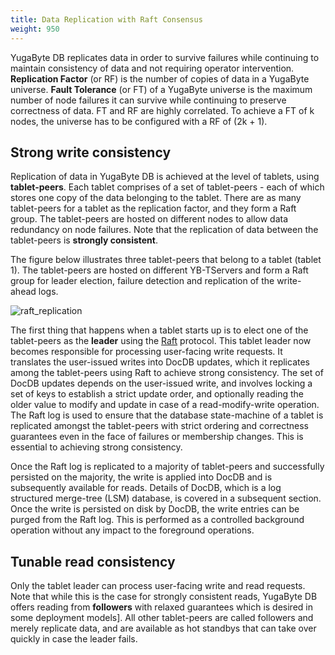 ```yaml
---
title: Data Replication with Raft Consensus
weight: 950
---
```


YugaByte DB replicates data in order to survive failures while continuing to maintain consistency of data and not requiring operator intervention. **Replication Factor** (or RF) is the number of copies of data in a YugaByte universe. **Fault Tolerance** (or FT) of a YugaByte universe is the maximum number of node failures it can survive while continuing to preserve correctness of data. FT and RF are highly correlated. To achieve a FT of k nodes, the universe has to be configured with a RF of (2k + 1).

## Strong write consistency

Replication of data in YugaByte DB is achieved at the level of tablets, using **tablet-peers**. Each tablet comprises of a set of tablet-peers - each of which stores one copy of the data belonging to the tablet. There are as many tablet-peers for a tablet as the replication factor, and they form a Raft group. The tablet-peers are hosted on different nodes to allow data redundancy on node failures. Note that the replication of data between the tablet-peers is **strongly consistent**.

The figure below illustrates three tablet-peers that belong to a tablet (tablet 1). The tablet-peers are hosted on different YB-TServers and form a Raft group for leader election, failure detection and replication of the write-ahead logs.

![raft_replication](/images/raft_replication.png)

The first thing that happens when a tablet starts up is to elect one of the tablet-peers as the **leader** using the [Raft](https://raft.github.io/) protocol. This tablet leader now becomes responsible for processing user-facing write requests. It  translates the user-issued writes into DocDB updates, which it replicates among the tablet-peers using Raft to achieve strong consistency. The set of DocDB updates depends on the user-issued write, and involves locking a set of keys to establish a strict update order, and optionally reading the older value to modify and update in case of a read-modify-write operation. The Raft log is used to ensure that the database state-machine of a tablet is replicated amongst the tablet-peers with strict ordering and correctness guarantees even in the face of failures or membership changes. This is essential to achieving strong consistency.

Once the Raft log is replicated to a majority of tablet-peers and successfully persisted on the majority, the write is applied into DocDB and is subsequently available for reads. Details of DocDB, which is a log structured merge-tree (LSM) database, is covered in a subsequent section. Once the write is persisted on disk by DocDB, the write entries can be purged from the Raft log. This is performed as a controlled background operation without any impact to the foreground operations.

## Tunable read consistency

Only the tablet leader can process user-facing write and read requests. Note that while this is the case for strongly consistent reads, YugaByte DB offers reading from **followers** with relaxed guarantees which is desired in some deployment models]. All other tablet-peers are called followers and merely replicate data, and are available as hot standbys that can take over quickly in case the leader fails.
